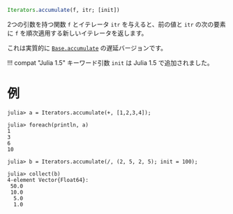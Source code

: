 ```julia
Iterators.accumulate(f, itr; [init])
```

2つの引数を持つ関数 `f` とイテレータ `itr` を与えると、前の値と `itr` の次の要素に `f` を順次適用する新しいイテレータを返します。

これは実質的に [`Base.accumulate`](@ref) の遅延バージョンです。

!!! compat "Julia 1.5"
    キーワード引数 `init` は Julia 1.5 で追加されました。


# 例

```jldoctest
julia> a = Iterators.accumulate(+, [1,2,3,4]);

julia> foreach(println, a)
1
3
6
10

julia> b = Iterators.accumulate(/, (2, 5, 2, 5); init = 100);

julia> collect(b)
4-element Vector{Float64}:
 50.0
 10.0
  5.0
  1.0
```
